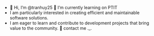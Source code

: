 - 👋 Hi, I’m @tranhuy25
🔭 I’m currently learning on PTIT
- I am particularly interested in creating efficient and maintainable software solutions.
- I am eager to learn and contribute to development projects that bring value to the community.
👀 contact me ._.
